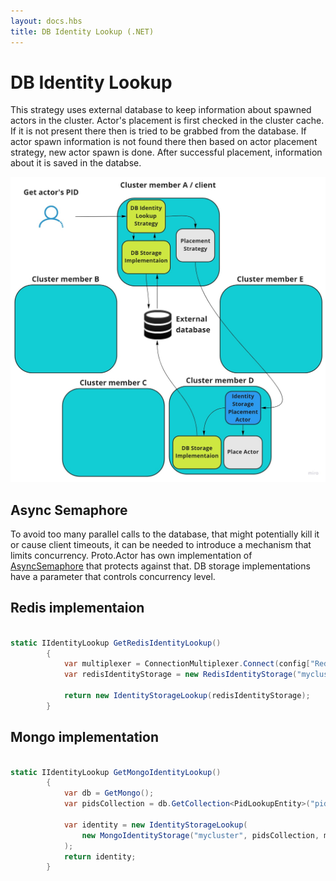 ```yaml
---
layout: docs.hbs
title: DB Identity Lookup (.NET)
---
```


# DB Identity Lookup

This strategy uses external database to keep information about spawned actors in the cluster. Actor's placement is first checked in the cluster cache. If it is not present there then is tried to be grabbed from the database. If actor spawn information is not found there then based on actor placement strategy, new actor spawn is done. After successful placement, information about it is saved in the databse.

![DB-Identity-Lookup](images/db-identity-lookup.jpg)

## Async Semaphore

To avoid too many parallel calls to the database, that might potentially kill it or cause client timeouts, it can be needed to introduce a mechanism that limits concurrency. Proto.Actor has own implementation of [AsyncSemaphore](https://github.com/asynkron/protoactor-dotnet/blob/dev/src/Proto.Actor/Utils/AsyncSemaphore.cs#L12) that protects against that. DB storage implementations have a parameter that controls concurrency level.

## Redis implementaion

```csharp

static IIdentityLookup GetRedisIdentityLookup()
        {
            var multiplexer = ConnectionMultiplexer.Connect(config["RedisAddress"]);
            var redisIdentityStorage = new RedisIdentityStorage("mycluster", multiplexer, maxConcurrency: 50);

            return new IdentityStorageLookup(redisIdentityStorage);
        }

```

## Mongo implementation

```csharp

static IIdentityLookup GetMongoIdentityLookup()
        {
            var db = GetMongo();
            var pidsCollection = db.GetCollection<PidLookupEntity>("pids");

            var identity = new IdentityStorageLookup(
                new MongoIdentityStorage("mycluster", pidsCollection, maxConcurrency: 200)
            );
            return identity;
        }

```
